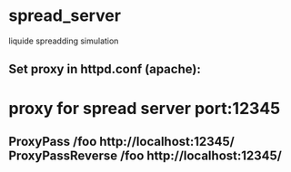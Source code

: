 spread_server
=============
liquide spreadding simulation

Set proxy in httpd.conf (apache):
----
# proxy for spread server port:12345
ProxyPass /foo http://localhost:12345/
ProxyPassReverse /foo http://localhost:12345/
----
